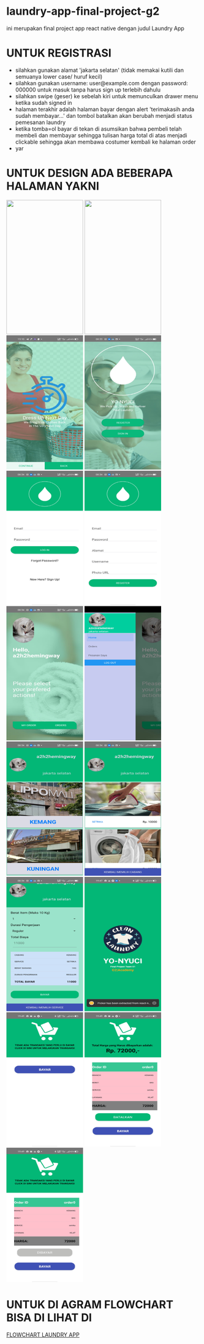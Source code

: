 # laundry-app-final-project-g2
ini merupakan final project app react native dengan judul Laundry App
<h1>UNTUK REGISTRASI</h1>

<ul>
<li>silahkan gunakan alamat 'jakarta selatan' (tidak memakai kutili dan semuanya lower case/ huruf kecil)</li>
<li>silahkan gunakan username: user@example.com dengan password: 000000 untuk masuk tanpa harus sign up terlebih dahulu</li>
<li>silahkan swipe (geser) ke sebelah kiri untuk memunculkan drawer menu ketika sudah signed in</li>
<li>halaman terakhir adalah halaman bayar dengan alert 'terimakasih anda sudah membayar...' dan tombol batalkan akan berubah menjadi status pemesanan laundry</li>
<li>ketika tomba=ol bayar di tekan di asumsikan bahwa pembeli telah membeli dan membayar sehingga tulisan harga total di atas menjadi clickable sehingga akan membawa costumer kembali ke  halaman order</li>
<li>yar
</ul>


<H1>UNTUK DESIGN ADA BEBERAPA HALAMAN YAKNI</H1>

<div>
<img src='https://github.com/asep10001/laundry-app-final-project-g2/tree/master/designs/01.jpg' width="200" height="350">
<img src='https://github.com/asep10001/laundry-app-final-project-g2/tree/master/designs/02.jpg' width="200" height="350">
<img src='assets\images\designs\03.jpg' width="200" height="350">
<img src='assets\images\designs\04.jpg' width="200" height="350">
<img src='assets\images\designs\05.jpg' width="200" height="350">
<img src='assets\images\designs\06.jpg' width="200" height="350">
<img src='assets\images\designs\07.jpg' width="200" height="350">
<img src='assets\images\designs\08.jpg' width="200" height="350">
<img src='assets\images\designs\09.jpg' width="200" height="350">
<img src='assets\images\designs\10.jpg' width="200" height="350">
<img src='assets\images\designs\11.jpg' width="200" height="350">
<img src='assets\images\designs\12.jpg' width="200" height="350">
<img src='assets\images\designs\13.jpg' width="200" height="350">
<img src='assets\images\designs\14.jpg' width="200" height="350">
<img src='assets\images\designs\15.jpg' width="200" height="350">
<div>

<H1>UNTUK DI AGRAM FLOWCHART BISA DI LIHAT DI </H1>

<a href="https://drive.google.com/file/d/1apEGz2Lt_NUCKkDCETwyAguEPMVmol3e/view?usp=sharing">FLOWCHART LAUNDRY APP</a>
